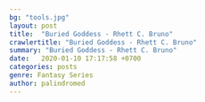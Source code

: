 ```yaml
---
bg: "tools.jpg"
layout: post
title:  "Buried Goddess - Rhett C. Bruno"
crawlertitle: "Buried Goddess - Rhett C. Bruno"
summary: "Buried Goddess - Rhett C. Bruno"
date:   2020-01-10 17:17:58 +0700
categories: posts
genre: Fantasy Series
author: palindromed
---
```

